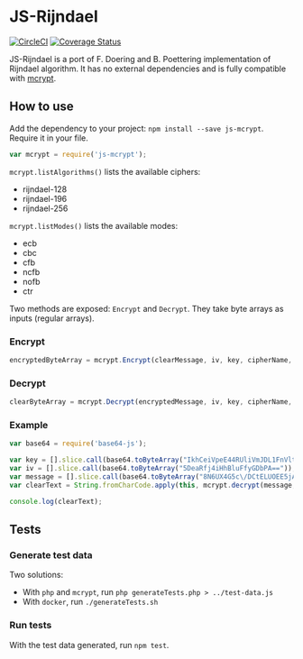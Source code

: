 # JS-Rijndael

[![CircleCI](https://circleci.com/gh/kraynel/js-rijndael.svg?style=svg)](https://circleci.com/gh/kraynel/js-rijndael)
[![Coverage Status](https://coveralls.io/repos/github/kraynel/js-rijndael/badge.svg?branch=master)](https://coveralls.io/github/kraynel/js-rijndael?branch=master)

JS-Rijndael is a port of F. Doering and B. Poettering implementation of Rijndael algorithm.
It has no external dependencies and is fully compatible with [mcrypt](http://php.net/manual/fr/book.mcrypt.php).

## How to use

Add the dependency to your project: `npm install --save js-mcrypt`.
Require it in your file.
```js
var mcrypt = require('js-mcrypt');
```
`mcrypt.listAlgorithms()` lists the available ciphers:
- rijndael-128
- rijndael-196
- rijndael-256

`mcrypt.listModes()` lists the available modes:
- ecb
- cbc
- cfb
- ncfb
- nofb
- ctr

Two methods are exposed: `Encrypt` and `Decrypt`. They take byte arrays as inputs (regular arrays).

### Encrypt

```js
encryptedByteArray = mcrypt.Encrypt(clearMessage, iv, key, cipherName, mode);
```

### Decrypt

```js
clearByteArray = mcrypt.Decrypt(encryptedMessage, iv, key, cipherName, mode);
```

### Example

```js
var base64 = require('base64-js');

var key = [].slice.call(base64.toByteArray("IkhCeiVpeE44RUliVmJDL1FnVltWNVomJn44RSZ4UWU="));
var iv = [].slice.call(base64.toByteArray("5DeaRfj4iHhBluFfyGDbPA=="));
var message = [].slice.call(base64.toByteArray("8N6UX4G5c\/DCtELUOEE5jAdlkLvjBpFQGvo\/7fv3lrOfBUY\/Ze545d5k1C\/lA4zQ88rt52TB3Gz4egWJzerxZy41+sVSOrtLHrQR+Tv7NGfi+vSlZdmAsYVtHOHEPvImmkr+8k9hkKLlZELdY\/mq2t5INTqtmPwxufJB\/3LC+HPnnC0BGYxjvKIJ3jEBfzwcmOiyZG7iea\/BLIZwoH9lUzRe8cR+eVjlTig9NW\/tNMdkYBrxCXoK8XlNAXzjkgtq6c2Sd8keckHvEkYdSkie+ZaZvSwngCQgOKsiTs3jUJkedVnHM9VXLeUCocV17IldQxxghCK14hvLZ4WRCbtDHxMreCR3Rpwv11rWURpvmz0="));
var clearText = String.fromCharCode.apply(this, mcrypt.decrypt(message, iv, key, cipher.cipher, cipher.mode));

console.log(clearText);
```
## Tests
### Generate test data

Two solutions:

- With `php` and `mcrypt`, run `php generateTests.php > ../test-data.js`
- With `docker`, run `./generateTests.sh`

### Run tests
With the test data generated, run `npm test`.
